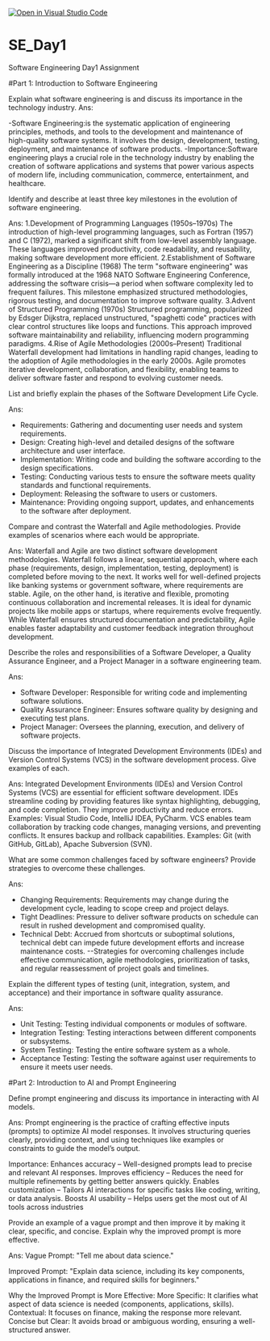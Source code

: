 [![Open in Visual Studio Code](https://classroom.github.com/assets/open-in-vscode-2e0aaae1b6195c2367325f4f02e2d04e9abb55f0b24a779b69b11b9e10269abc.svg)](https://classroom.github.com/online_ide?assignment_repo_id=18376012&assignment_repo_type=AssignmentRepo)
# SE_Day1
Software Engineering Day1 Assignment

#Part 1: Introduction to Software Engineering

Explain what software engineering is and discuss its importance in the technology industry.
Ans:

-Software Engineering:is the systematic application of engineering principles, methods, and tools to the development and maintenance of high-quality software systems. It involves the design, development, testing, deployment, and maintenance of software products.
-Importance:Software engineering plays a crucial role in the technology industry by enabling the creation of software applications and systems that power various aspects of modern life, including communication, commerce, entertainment, and healthcare.

Identify and describe at least three key milestones in the evolution of software engineering.

Ans:
1.Development of Programming Languages (1950s–1970s)
The introduction of high-level programming languages, such as Fortran (1957) and C (1972), marked a significant shift from low-level assembly language. These languages improved productivity, code readability, and reusability, making software development more efficient.
2.Establishment of Software Engineering as a Discipline (1968)
The term "software engineering" was formally introduced at the 1968 NATO Software Engineering Conference, addressing the software crisis—a period when software complexity led to frequent failures. This milestone emphasized structured methodologies, rigorous testing, and documentation to improve software quality.
3.Advent of Structured Programming (1970s)
Structured programming, popularized by Edsger Dijkstra, replaced unstructured, "spaghetti code" practices with clear control structures like loops and functions. This approach improved software maintainability and reliability, influencing modern programming paradigms.
4.Rise of Agile Methodologies (2000s–Present)
Traditional Waterfall development had limitations in handling rapid changes, leading to the adoption of Agile methodologies in the early 2000s. Agile promotes iterative development, collaboration, and flexibility, enabling teams to deliver software faster and respond to evolving customer needs.

List and briefly explain the phases of the Software Development Life Cycle.

Ans:
  - Requirements: Gathering and documenting user needs and system requirements.
  - Design: Creating high-level and detailed designs of the software architecture and user interface.
  - Implementation: Writing code and building the software according to the design specifications.
  - Testing: Conducting various tests to ensure the software meets quality standards and functional requirements.
  - Deployment: Releasing the software to users or customers.
  - Maintenance: Providing ongoing support, updates, and enhancements to the software after deployment.


Compare and contrast the Waterfall and Agile methodologies. Provide examples of scenarios where each would be appropriate.

Ans:
Waterfall and Agile are two distinct software development methodologies. Waterfall follows a linear, sequential approach, where each phase (requirements, design, implementation, testing, deployment) is completed before moving to the next. It works well for well-defined projects like banking systems or government software, where requirements are stable. Agile, on the other hand, is iterative and flexible, promoting continuous collaboration and incremental releases. It is ideal for dynamic projects like mobile apps or startups, where requirements evolve frequently. While Waterfall ensures structured documentation and predictability, Agile enables faster adaptability and customer feedback integration throughout development.

Describe the roles and responsibilities of a Software Developer, a Quality Assurance Engineer, and a Project Manager in a software engineering team.

Ans:
- Software Developer: Responsible for writing code and implementing software solutions.
- Quality Assurance Engineer: Ensures software quality by designing and executing test plans.
- Project Manager: Oversees the planning, execution, and delivery of software projects.


Discuss the importance of Integrated Development Environments (IDEs) and Version Control Systems (VCS) in the software development process. Give examples of each.

Ans:
Integrated Development Environments (IDEs) and Version Control Systems (VCS) are essential for efficient software development.
IDEs streamline coding by providing features like syntax highlighting, debugging, and code completion. They improve productivity and reduce errors. Examples: Visual Studio Code, IntelliJ IDEA, PyCharm.
VCS enables team collaboration by tracking code changes, managing versions, and preventing conflicts. It ensures backup and rollback capabilities. Examples: Git (with GitHub, GitLab), Apache Subversion (SVN).

What are some common challenges faced by software engineers? Provide strategies to overcome these challenges.

Ans:
- Changing Requirements: Requirements may change during the development cycle, leading to scope creep and project delays.
- Tight Deadlines: Pressure to deliver software products on schedule can result in rushed development and compromised quality.
- Technical Debt: Accrued from shortcuts or suboptimal solutions, technical debt can impede future development efforts and increase maintenance costs.
 --Strategies for overcoming challenges include effective communication, agile methodologies, prioritization of tasks, and regular reassessment of project goals and timelines.


Explain the different types of testing (unit, integration, system, and acceptance) and their importance in software quality assurance.

Ans:
- Unit Testing: Testing individual components or modules of software.
- Integration Testing: Testing interactions between different components or subsystems.
- System Testing: Testing the entire software system as a whole.
- Acceptance Testing: Testing the software against user requirements to ensure it meets user needs.


#Part 2: Introduction to AI and Prompt Engineering


Define prompt engineering and discuss its importance in interacting with AI models.

Ans:
Prompt engineering is the practice of crafting effective inputs (prompts) to optimize AI model responses. It involves structuring queries clearly, providing context, and using techniques like examples or constraints to guide the model’s output.

Importance:
Enhances accuracy – Well-designed prompts lead to precise and relevant AI responses.
Improves efficiency – Reduces the need for multiple refinements by getting better answers quickly.
Enables customization – Tailors AI interactions for specific tasks like coding, writing, or data analysis.
Boosts AI usability – Helps users get the most out of AI tools across industries

Provide an example of a vague prompt and then improve it by making it clear, specific, and concise. Explain why the improved prompt is more effective.

Ans:
Vague Prompt:
"Tell me about data science."

Improved Prompt:
"Explain data science, including its key components, applications in finance, and required skills for beginners."

Why the Improved Prompt is More Effective:
More Specific: It clarifies what aspect of data science is needed (components, applications, skills).
Contextual: It focuses on finance, making the response more relevant.
Concise but Clear: It avoids broad or ambiguous wording, ensuring a well-structured answer.
